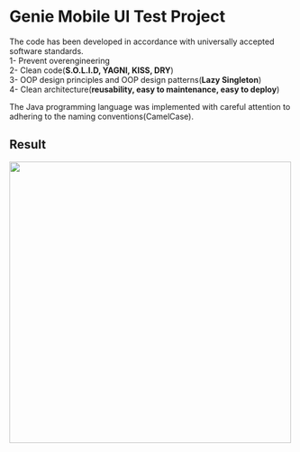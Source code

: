 # Genie Mobile UI Test Project

The code has been developed in accordance with universally accepted software standards. <br/>
1- Prevent overengineering <br/>
2- Clean code(**S.O.L.I.D, YAGNI, KISS, DRY**) <br/>
3- OOP design principles and OOP  design patterns(**Lazy Singleton**)  <br/>
4- Clean architecture(**reusability, easy to maintenance, easy to deploy**) <br/>

The Java programming language was implemented with careful attention to adhering to the naming conventions(CamelCase).

## Result

<img src="" height="500"> 
